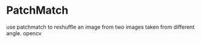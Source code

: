 # PatchMatch
use patchmatch to reshuffle an image from two images taken from different angle.
opencv
